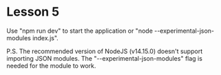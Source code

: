 # Lesson 5
Use "npm run dev" to start the application or "node --experimental-json-modules index.js".

P.S.  The recommended version of NodeJS (v14.15.0) doesn't support importing JSON modules. 
The "--experimental-json-modules" flag is needed for the module to work.

